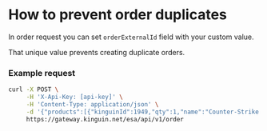 # How to prevent order duplicates

In order request you can set `orderExternalId` field with your custom value.

That unique value prevents creating duplicate orders.

### Example request

```bash
curl -X POST \
     -H 'X-Api-Key: [api-key]' \
     -H 'Content-Type: application/json' \
     -d '{"products":[{"kinguinId":1949,"qty":1,"name":"Counter-Strike: Source Steam CD Key","price":5.79}],"orderExternalId":"ZETHAE8IVEIKU"}' \
     https://gateway.kinguin.net/esa/api/v1/order
```
